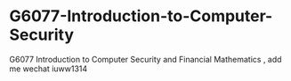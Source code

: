 # G6077-Introduction-to-Computer-Security
G6077 Introduction to Computer Security and Financial Mathematics , add me wechat iuww1314
